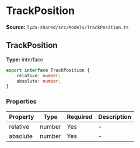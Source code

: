 # TrackPosition

**Source:** `lyda-shared/src/Models/TrackPosition.ts`

## TrackPosition

**Type:** interface

```typescript
export interface TrackPosition {
    relative: number;
    absolute: number;
}
```

### Properties

| Property | Type | Required | Description |
|----------|------|----------|-------------|
| relative | number | Yes | - |
| absolute | number | Yes | - |

